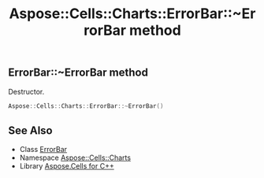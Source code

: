 ﻿---
title: Aspose::Cells::Charts::ErrorBar::~ErrorBar method
linktitle: ~ErrorBar
second_title: Aspose.Cells for C++ API Reference
description: 'Aspose::Cells::Charts::ErrorBar::~ErrorBar method. Destructor in C++.'
type: docs
weight: 200
url: /cpp/aspose.cells.charts/errorbar/~errorbar/
---
## ErrorBar::~ErrorBar method


Destructor.

```cpp
Aspose::Cells::Charts::ErrorBar::~ErrorBar()
```

## See Also

* Class [ErrorBar](../)
* Namespace [Aspose::Cells::Charts](../../)
* Library [Aspose.Cells for C++](../../../)
